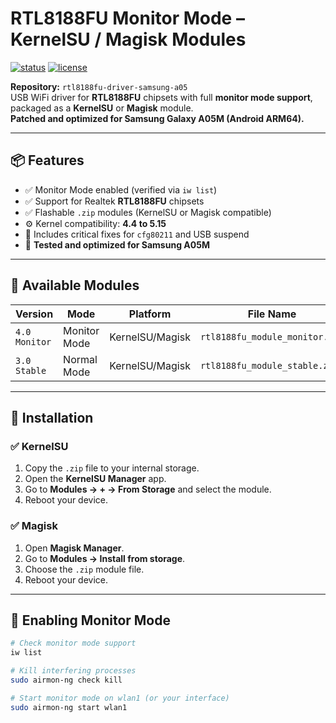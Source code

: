 # RTL8188FU Monitor Mode – KernelSU / Magisk Modules

[![status](https://img.shields.io/badge/status-stable-brightgreen)](https://github.com/tu_usuario/rtl8188fu-driver-samsung-a05)
[![license](https://img.shields.io/badge/license-GPL--2.0-blue)](https://github.com/tu_usuario/rtl8188fu-driver-samsung-a05/blob/main/LICENSE)

**Repository:** `rtl8188fu-driver-samsung-a05`  
USB WiFi driver for **RTL8188FU** chipsets with full **monitor mode support**, packaged as a **KernelSU** or **Magisk** module.  
**Patched and optimized for Samsung Galaxy A05M (Android ARM64).**

---

## 📦 Features

- ✅ Monitor Mode enabled (verified via `iw list`)
- ✅ Support for Realtek **RTL8188FU** chipsets
- ✅ Flashable `.zip` modules (KernelSU or Magisk compatible)
- ⚙️ Kernel compatibility: **4.4 to 5.15**
- 🔧 Includes critical fixes for `cfg80211` and USB suspend
- 📱 **Tested and optimized for Samsung A05M**

---

## 📂 Available Modules

| Version       | Mode          | Platform        | File Name                        |
|---------------|---------------|-----------------|---------------------------------|
| `4.0 Monitor` | Monitor Mode  | KernelSU/Magisk | `rtl8188fu_module_monitor.zip`  |
| `3.0 Stable`  | Normal Mode   | KernelSU/Magisk | `rtl8188fu_module_stable.zip`   |

---

## 🔧 Installation

### ✅ KernelSU

1. Copy the `.zip` file to your internal storage.  
2. Open the **KernelSU Manager** app.  
3. Go to **Modules → + → From Storage** and select the module.  
4. Reboot your device.

### ✅ Magisk

1. Open **Magisk Manager**.  
2. Go to **Modules → Install from storage**.  
3. Choose the `.zip` module file.  
4. Reboot your device.

---

## 📡 Enabling Monitor Mode

```bash
# Check monitor mode support
iw list

# Kill interfering processes
sudo airmon-ng check kill

# Start monitor mode on wlan1 (or your interface)
sudo airmon-ng start wlan1
